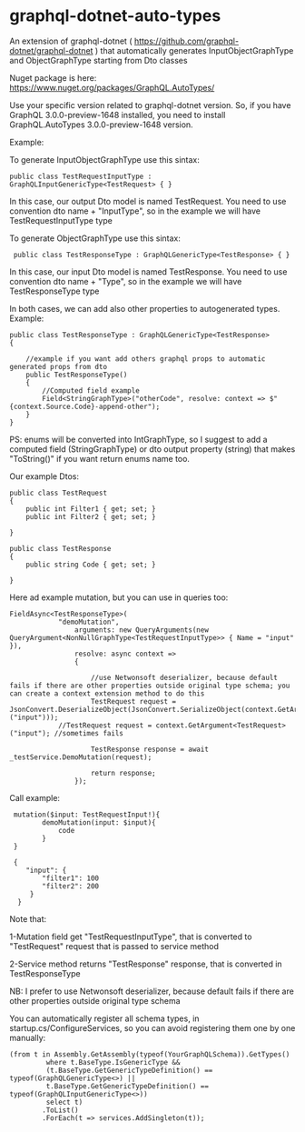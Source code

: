 # graphql-dotnet-auto-types
An extension of graphql-dotnet ( https://github.com/graphql-dotnet/graphql-dotnet ) that automatically generates InputObjectGraphType and ObjectGraphType starting from Dto classes

Nuget package is here:
https://www.nuget.org/packages/GraphQL.AutoTypes/

Use your specific version related to graphql-dotnet version. So, if you have GraphQL 3.0.0-preview-1648 installed, you need to install GraphQL.AutoTypes 3.0.0-preview-1648 version.


Example:

To generate InputObjectGraphType use this sintax:

    public class TestRequestInputType : GraphQLInputGenericType<TestRequest> { }
    
In this case, our output Dto model is named TestRequest. You need to use convention dto name + "InputType", so in the example we will have TestRequestInputType type


To generate ObjectGraphType use this sintax:

     public class TestResponseType : GraphQLGenericType<TestResponse> { }
    
    
In this case, our input Dto model is named TestResponse. You need to use convention dto name + "Type", so in the example we will have TestResponseType type

In both cases, we can add also other properties to autogenerated types. Example:

    public class TestResponseType : GraphQLGenericType<TestResponse>
    {

        //example if you want add others graphql props to automatic generated props from dto
        public TestResponseType()
        {
            //Computed field example
            Field<StringGraphType>("otherCode", resolve: context => $"{context.Source.Code}-append-other");
        }
    }

PS: enums will be converted into IntGraphType, so I suggest to add a computed field (StringGraphType) or dto output property (string) that makes "ToString()" if you want return enums name too.

Our example Dtos:

    public class TestRequest
    {
        public int Filter1 { get; set; }
        public int Filter2 { get; set; }

    }
    
    public class TestResponse
    {
        public string Code { get; set; }

    }
    
Here ad example mutation, but you can use in queries too:

    FieldAsync<TestResponseType>(
                "demoMutation",
                    arguments: new QueryArguments(new QueryArgument<NonNullGraphType<TestRequestInputType>> { Name = "input" }),
                    resolve: async context =>
                    {

                        //use Netwonsoft deserializer, because default fails if there are other properties outside original type schema; you can create a context extension method to do this
                        TestRequest request = JsonConvert.DeserializeObject(JsonConvert.SerializeObject(context.GetArgument<dynamic>("input")));
			    //TestRequest request = context.GetArgument<TestRequest>("input"); //sometimes fails

                        TestResponse response = await _testService.DemoMutation(request);

                        return response;
                    });
 
 Call example:
 
     mutation($input: TestRequestInput!){     
            demoMutation(input: $input){
                code
            }      
     }
     
     {
        "input": {
            "filter1": 100
            "filter2": 200
         }
      }
                
Note that:

1-Mutation field get "TestRequestInputType", that is converted to "TestRequest" request that is passed to service method

2-Service method returns "TestResponse" response, that is converted in TestResponseType

NB: I prefer to use Netwonsoft deserializer, because default fails if there are other properties outside original type schema




You can automatically register all schema types, in startup.cs/ConfigureServices, so you can avoid registering them one by one manually:

    (from t in Assembly.GetAssembly(typeof(YourGraphQLSchema)).GetTypes()
             where t.BaseType.IsGenericType &&
             (t.BaseType.GetGenericTypeDefinition() == typeof(GraphQLGenericType<>) ||
             t.BaseType.GetGenericTypeDefinition() == typeof(GraphQLInputGenericType<>))
             select t)
            .ToList()
            .ForEach(t => services.AddSingleton(t));
            

